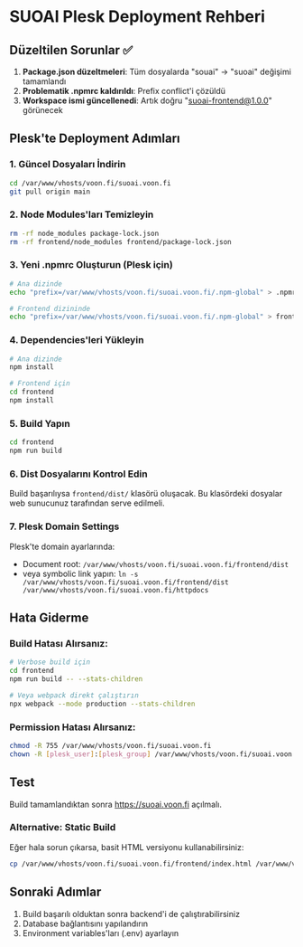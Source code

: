 # SUOAI Plesk Deployment Rehberi

## Düzeltilen Sorunlar ✅
1. **Package.json düzeltmeleri**: Tüm dosyalarda "souai" → "suoai" değişimi tamamlandı
2. **Problematik .npmrc kaldırıldı**: Prefix conflict'i çözüldü
3. **Workspace ismi güncellenedi**: Artık doğru "suoai-frontend@1.0.0" görünecek

## Plesk'te Deployment Adımları

### 1. Güncel Dosyaları İndirin
```bash
cd /var/www/vhosts/voon.fi/suoai.voon.fi
git pull origin main
```

### 2. Node Modules'ları Temizleyin
```bash
rm -rf node_modules package-lock.json
rm -rf frontend/node_modules frontend/package-lock.json
```

### 3. Yeni .npmrc Oluşturun (Plesk için)
```bash
# Ana dizinde
echo "prefix=/var/www/vhosts/voon.fi/suoai.voon.fi/.npm-global" > .npmrc

# Frontend dizininde
echo "prefix=/var/www/vhosts/voon.fi/suoai.voon.fi/.npm-global" > frontend/.npmrc
```

### 4. Dependencies'leri Yükleyin
```bash
# Ana dizinde
npm install

# Frontend için
cd frontend
npm install
```

### 5. Build Yapın
```bash
cd frontend
npm run build
```

### 6. Dist Dosyalarını Kontrol Edin
Build başarılıysa `frontend/dist/` klasörü oluşacak. Bu klasördeki dosyalar web sunucunuz tarafından serve edilmeli.

### 7. Plesk Domain Settings
Plesk'te domain ayarlarında:
- Document root: `/var/www/vhosts/voon.fi/suoai.voon.fi/frontend/dist`
- veya symbolic link yapın: `ln -s /var/www/vhosts/voon.fi/suoai.voon.fi/frontend/dist /var/www/vhosts/voon.fi/suoai.voon.fi/httpdocs`

## Hata Giderme

### Build Hatası Alırsanız:
```bash
# Verbose build için
cd frontend
npm run build -- --stats-children

# Veya webpack direkt çalıştırın
npx webpack --mode production --stats-children
```

### Permission Hatası Alırsanız:
```bash
chmod -R 755 /var/www/vhosts/voon.fi/suoai.voon.fi
chown -R [plesk_user]:[plesk_group] /var/www/vhosts/voon.fi/suoai.voon.fi
```

## Test
Build tamamlandıktan sonra https://suoai.voon.fi açılmalı.

### Alternative: Static Build
Eğer hala sorun çıkarsa, basit HTML versiyonu kullanabilirsiniz:
```bash
cp /var/www/vhosts/voon.fi/suoai.voon.fi/frontend/index.html /var/www/vhosts/voon.fi/suoai.voon.fi/httpdocs/
```

## Sonraki Adımlar
1. Build başarılı olduktan sonra backend'i de çalıştırabilirsiniz
2. Database bağlantısını yapılandırın
3. Environment variables'ları (.env) ayarlayın